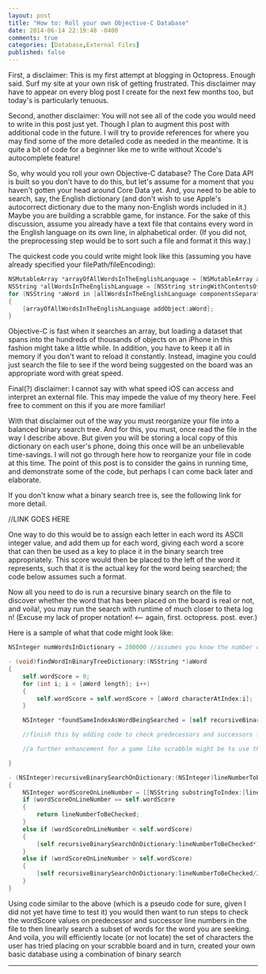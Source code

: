 ```yaml
---
layout: post
title: "How to: Roll your own Objective-C Database"
date: 2014-06-14 22:19:48 -0400
comments: true
categories: [Database,External Files]
published: false
---
```


First, a disclaimer: This is my first attempt at blogging in Octopress. Enough said. Surf my site at your own risk of getting frustrated. This disclaimer may have to appear on every blog post I create for the next few months too, but today's is particularly tenuous.

Second, another disclaimer: You will not see all of the code you would need to write in this post just yet. Though I plan to augment this post with additional code in the future. I will try to provide references for where you may find some of the more detailed code as needed in the meantime. It is quite a bit of code for a beginner like me to write without Xcode's autocomplete feature!

So, why would you roll your own Objective-C database? The Core Data API is built so you don't have to do this, but let's assume for a moment that you haven't gotten your head around Core Data yet. And, you need to be able to search, say, the English dictionary (and don't wish to use Apple's autocorrect dictionary due to the many non-English words included in it.) Maybe you are building a scrabble game, for instance. For the sake of this discussion, assume you already have a text file that contains every word in the English language on its own line, in alphabetical order. (If you did not, the preprocessing step would be to sort such a file and format it this way.)

The quickest code you could write might look like this (assuming you have already specified your filePath/fileEncoding):

```objective-C
NSMutableArray *arrayOfAllWordsInTheEnglishLanguage = [NSMutableArray alloc] init];
NSString *allWordsInTheEnglishLanguage = [NSString stringWithContentsOfFile:filePath encoding:fileEncoding error:NULL];
for (NSString *aWord in [allWordsInTheEnglishLanguage componentsSeparatedByString:@"\n"])
{
	[arrayOfAllWordsInTheEnglishLanguage addObject:aWord];
}
```

Objective-C is fast when it searches an array, but loading a dataset that spans into the hundreds of thousands of objects on an iPhone in this fashion might take a little while. In addition, you have to keep it all in memory if you don't want to reload it constantly. Instead, imagine you could just search the file to see if the word being suggested on the board was an appropriate word with great speed.

Final(?) disclaimer: I cannot say with what speed iOS can access and interpret an external file. This may impede the value of my theory here. Feel free to comment on this if you are more familiar!

With that disclaimer out of the way you must reorganize your file into a balanced binary search tree. And for this, you must, once read the file in the way I describe above. But given you will be storing a local copy of this dictionary on each user's phone, doing this once will be an unbelievable time-savings. I will not go through here how to reorganize your file in code at this time. The point of this post is to consider the gains in running time, and demonstrate some of the code, but perhaps I can come back later and elaborate.

If you don't know what a binary search tree is, see the following link for more detail.

//LINK GOES HERE

One way to do this would be to assign each letter in each word its ASCII integer value, and add them up for each word, giving each word a score that can then be used as a key to place it in the binary search tree appropriately. This score would then be placed to the left of the word it represents, such that it is the actual key for the word being searched; the code below assumes such a format.


Now all you need to do is run a recursive binary search on the file to discover whether the word that has been placed on the board is real or not, and voila!, you may run the search with runtime of much closer to theta log n! (Excuse my lack of proper notation! <-- again, first. octopress. post. ever.)

Here is a sample of what that code might look like:

```objective-c
NSInteger numWordsInDictionary = 200000 //assumes you know the number of lines (words) in the file for simplicity of the example

- (void)findWordInBinaryTreeDictionary:(NSString *)aWord
{
	self.wordScore = 0;
	for (int i; i < [aWord length]; i++)
	{
		self.wordScore = self.wordScore + [aWord characterAtIndex:i];
	}

	NSInteger *foundSameIndexAsWordBeingSearched = [self recursiveBinarySearchOnDictionary:numWordsInDictionary/2];

	//finish this by adding code to check predecessors and successors for the same score. create an array of these and linearly search them only.

	//a further enhancement for a game like scrabble might be to use the number of letters in the user's word as strategic key to further limit the number of words to be searched linearly.

}

- (NSInteger)recursiveBinarySearchOnDictionary:(NSInteger)lineNumberToBeChecked
{
	NSInteger wordScoreOnLineNumber = [[NSString substringToIndex:[lineNumberToBeChecked rangeOfString:@" "]] integerValue];
	if (wordScoreOnLineNumber == self.wordScore
	{
		return lineNumberToBeChecked;
	}
	else if (wordScoreOnLineNumber < self.wordScore)
	{
		[self recursiveBinarySearchOnDictionary:lineNumberToBeChecked*1.5];
	}
	else if (wordScoreOnLineNumber > self.wordScore)
	{
		[self recursiveBinarySearchOnDictionary:lineNumberToBeChecked/2];
	}
}

```

Using code similar to the above (which is a pseudo code for sure, given I did not yet have time to test it) you would then want to run steps to check the wordScore values on predecessor and successor line numbers in the file to then linearly search a subset of words for the word you are seeking. And voila, you will efficiently locate (or not locate) the set of characters the user has tried placing on your scrabble board and in turn, created your own basic database using a combination of binary search 


---

